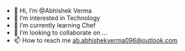 - 👋 Hi, I’m @Abhishek Verma
- 👀 I’m interested in Technology
- 🌱 I’m currently learning Chef
- 💞️ I’m looking to collaborate on ...
- 📫 How to reach me ab.abhishekverma096@outlook.com

<!---
abhiverma096/abhiverma096 is a ✨ special ✨ repository because its `README.md` (this file) appears on your GitHub profile.
You can click the Preview link to take a look at your changes.
--->
